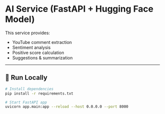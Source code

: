 # AI Service (FastAPI + Hugging Face Model)

This service provides:
- YouTube comment extraction
- Sentiment analysis
- Positive score calculation
- Suggestions & summarization

---

## 🚀 Run Locally

```bash
# Install dependencies
pip install -r requirements.txt

# Start FastAPI app
uvicorn app.main:app --reload --host 0.0.0.0 --port 8000
